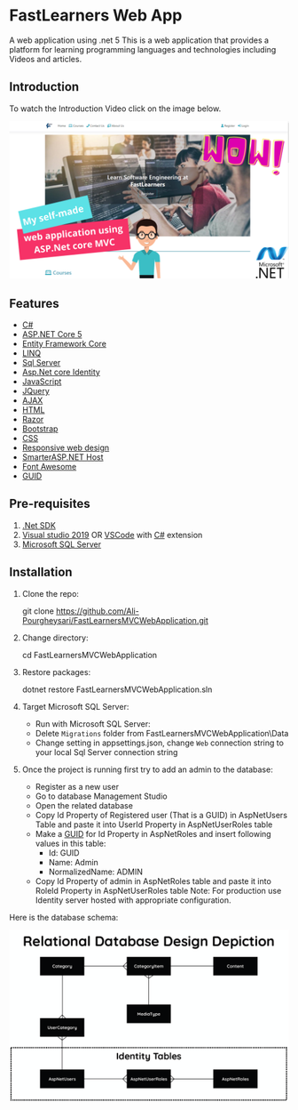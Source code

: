 # FastLearners Web App
 A web application using .net 5 
 This is a web application that provides a platform for learning programming languages and technologies including Videos and articles.

## Introduction
To watch the Introduction Video click on the image below.
<div align="center">
    <a href="https://www.youtube.com/watch?v=d0IBWnuCqC4">
        <img src="./src/Thumbnail.png">
    </a> 
</div>

## Features
* [C#](https://docs.microsoft.com/en-us/dotnet/csharp/)
* [ASP.NET Core 5](http://www.dot.net/)
* [Entity Framework Core](https://docs.efproject.net/en/latest/)
* [LINQ](https://docs.microsoft.com/en-us/dotnet/csharp/programming-guide/concepts/linq/)
* [Sql Server](https://www.microsoft.com/en-us/sql-server/sql-server-2019)
* [Asp.Net core Identity](https://docs.microsoft.com/en-us/aspnet/core/security/authentication/identity)
* [JavaScript](https://www.javascript.com/)
* [JQuery](https://jquery.com/)
* [AJAX](https://api.jquery.com/jquery.ajax/)
* [HTML](https://www.w3schools.com/html/html_intro.asp)
* [Razor](https://docs.microsoft.com/en-us/aspnet/core/mvc/views/razor?view=aspnetcore-6.0)
* [Bootstrap](https://getbootstrap.com/)
* [CSS](https://www.w3schools.com/css/css_intro.asp)
* [Responsive web design](https://www.w3schools.com/html/html_responsive.asp)
* [SmarterASP.NET Host](https://www.smarterasp.net/)
* [Font Awesome](https://fontawesome.com/)
* [GUID](https://www.guidgenerator.com/)

## Pre-requisites
1. [.Net SDK](https://www.microsoft.com/net/core#windows)
2. [Visual studio 2019](https://www.visualstudio.com/) OR [VSCode](https://code.visualstudio.com/) with [C#](https://marketplace.visualstudio.com/items?itemName=ms-vscode.csharp) extension
3. [Microsoft SQL Server](https://www.microsoft.com/en-us/sql-server)

## Installation

1. Clone the repo:

   git clone https://github.com/Ali-Pourgheysari/FastLearnersMVCWebApplication.git

2. Change directory:

   cd FastLearnersMVCWebApplication

3. Restore packages:

   dotnet restore FastLearnersMVCWebApplication.sln

4. Target Microsoft SQL Server:

    - Run with Microsoft SQL Server:
    - Delete `Migrations` folder from FastLearnersMVCWebApplication\Data
    - Change setting in appsettings.json, change `Web` connection string to your local Sql Server connection string

5. Once the project is running first try to add an admin to the database:

    - Register as a new user
    - Go to database Management Studio
    - Open the related database
    - Copy Id Property of Registered user (That is a GUID) in AspNetUsers Table and paste it into UserId Property in AspNetUserRoles table 
    - Make a [GUID](https://www.guidgenerator.com/) for Id Property in AspNetRoles and insert following values in this table:
        - Id: GUID
        - Name: Admin
        - NormalizedName: ADMIN
    - Copy Id Property of admin in AspNetRoles table and paste it into RoleId Property in AspNetUserRoles table
   Note: For production use Identity server hosted with appropriate configuration.

Here is the database schema:

<div align="center">
<img src="./src/Capture.PNG" width="800">
</div>